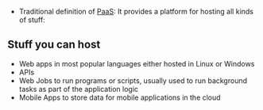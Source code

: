 - Traditional definition of [PaaS](Platform%20as%20a%20Service.md): It provides a platform for hosting all kinds of stuff:

## Stuff you can host
- Web apps in most popular languages either hosted in Linux or Windows
- APIs
- Web Jobs to run programs or scripts, usually used to run background tasks as part of the application logic
- Mobile Apps to store data for mobile applications in the cloud
